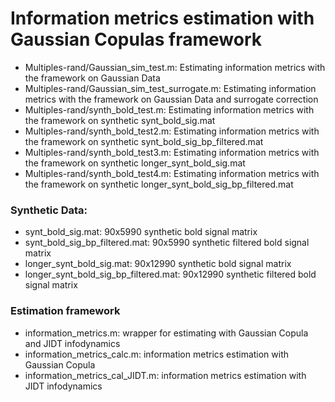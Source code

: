 # Information metrics estimation with Gaussian Copulas framework

- Multiples-rand/Gaussian_sim_test.m: Estimating information metrics with the framework on Gaussian Data
- Multiples-rand/Gaussian_sim_test_surrogate.m: Estimating information metrics with the framework on Gaussian Data and surrogate correction
- Multiples-rand/synth_bold_test.m: Estimating information metrics with the framework on synthetic synt_bold_sig.mat
- Multiples-rand/synth_bold_test2.m: Estimating information metrics with the framework on synthetic synt_bold_sig_bp_filtered.mat
- Multiples-rand/synth_bold_test3.m: Estimating information metrics with the framework on synthetic longer_synt_bold_sig.mat
- Multiples-rand/synth_bold_test4.m: Estimating information metrics with the framework on synthetic longer_synt_bold_sig_bp_filtered.mat

### Synthetic Data:

- synt_bold_sig.mat: 90x5990 synthetic bold signal matrix
- synt_bold_sig_bp_filtered.mat: 90x5990 synthetic filtered bold signal matrix
- longer_synt_bold_sig.mat: 90x12990 synthetic bold signal matrix
- longer_synt_bold_sig_bp_filtered.mat: 90x12990 synthetic filtered bold signal matrix

### Estimation framework

- information_metrics.m: wrapper for estimating with Gaussian Copula and JIDT infodynamics
- information_metrics_calc.m: information metrics estimation with Gaussian Copula
- information_metrics_cal_JIDT.m: information metrics estimation with JIDT infodynamics